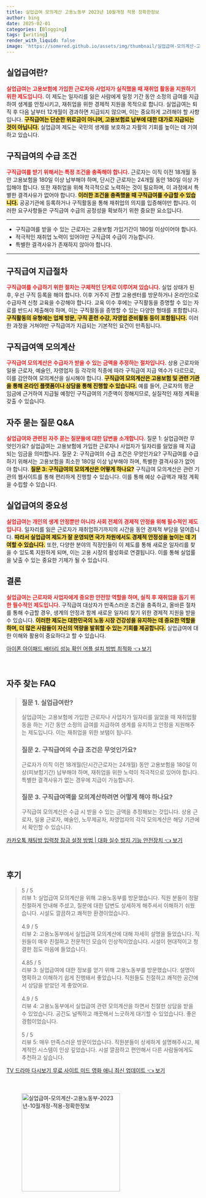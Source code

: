 ```yaml
---
title: 실업급여 모의계산 고용노동부 2023년 10월개정 적용 정확한정보
author: bing
date: 2025-02-01
categories: [Blogging]
tags: [writing]
render_with_liquid: false
image: 'https://somered.github.io/assets/img/thumbnail/실업급여-모의계산-고용노동부-2023년-10월개정-적용-정확한정보.webp'
---
```



<h2 id='실업급여 정의'>실업급여란?</h2>

<p><b><span style="color: #ee2323;">실업급여는 고용보험에 가입한 근로자와 사업자가 실직했을 때 재취업 활동을 지원하기 위한 제도입니다.</span></b> 이 제도는 일자리를 잃은 사람에게 일정 기간 동안 소정의 급여를 지급하여 생계를 안정시키고, 재취업을 위한 경제적 지원을 목적으로 합니다. 실업급여는 퇴직 후 다음 날부터 12개월이 경과하면 지급되지 않으며, 이는 중요하게 고려해야 할 사항입니다. <b><span style="background-color: #ffe066;">구직급여는 단순한 위로금이 아니며, 고용보험료 납부에 대한 대가로 지급되는 것이 아닙니다.</span></b> 실업급여 제도는 국민의 생계를 보호하고 자활의 기회를 높이는 데 기여하고 있습니다.</p>

<h2 id='구직급여 수급 조건'>구직급여의 수급 조건</h2>

<p><b><span style="color: #ee2323;">구직급여를 받기 위해서는 특정 조건을 충족해야 합니다.</span></b> 근로자는 이직 이전 18개월 동안 고용보험을 180일 이상 납부해야 하며, 단시간 근로자는 24개월 동안 180일 이상 가입해야 합니다. 또한 재취업을 위해 적극적으로 노력하는 것이 필요하며, 이 과정에서 특별한 결격사유가 없어야 합니다. <b><span style="background-color: #ffe066;">이러한 조건을 충족했을 때 구직급여를 수급할 수 있습니다.</span></b> 공공기관에 등록하거나 구직활동을 통해 재취업의 의지를 입증해야만 합니다. 이러한 요구사항들은 구직급여 수급의 공정성을 확보하기 위한 중요한 요소입니다.</p>

<hr />

<ul>
    <li>구직급여를 받을 수 있는 근로자는 고용보험 가입기간이 180일 이상이어야 합니다.</li>
    <li>적극적인 재취업 노력이 있어야만 구직급여 수급이 가능합니다.</li>
    <li>특별한 결격사유가 존재하지 않아야 합니다.</li>
</ul>

<hr />

<h2 id='구직급여 지급 절차'>구직급여 지급절차</h2>

<p><b><span style="color: #ee2323;">구직급여를 수급하기 위한 절차는 구체적인 단계로 이루어져 있습니다.</span></b> 실업 상태가 된 후, 우선 구직 등록을 해야 합니다. 이후 거주지 관할 고용센터를 방문하거나 온라인으로 수급자격 신청 교육을 수강해야 합니다. 교육 이수 후에는 구직활동을 증명할 수 있는 자료를 반드시 제출해야 하며, 이는 구직활동을 증명할 수 있는 다양한 형태를 포함합니다. <b><span style="background-color: #ffe066;">구직활동의 유형에는 업체 방문, 구직 훈련 수강, 자영업 준비활동 등이 포함됩니다.</span></b> 이러한 과정을 거쳐야만 구직급여가 지급되는 기본적인 요건이 만족됩니다.</p>

<h2 id='구직급여액 모의계산'>구직급여액 모의계산</h2>

<p><b><span style="color: #ee2323;">구직급여 모의계산은 수급자가 받을 수 있는 금액을 추정하는 절차입니다.</span></b> 상용 근로자와 일용 근로자, 예술인, 자영업자 등 각각의 직종에 따라 구직급여 지급 액수가 다르므로, 이를 감안하여 모의계산을 실시해야 합니다. <b><span style="background-color: #ffe066;">구직급여 모의계산은 고용보험 및 관련 기관을 통해 온라인 플랫폼이나 상담을 통해 진행할 수 있습니다.</span></b> 예를 들어, 근로자의 평균 임금에 근거하여 지급될 예정인 구직급여의 기준액이 정해지므로, 실질적인 재정 계획을 갖출 수 있습니다.</p>

<h2 id='자주 묻는 질문'>자주 묻는 질문 Q&A</h2>

<p><b><span style="color: #ee2323;">실업급여와 관련된 자주 묻는 질문들에 대한 답변을 소개합니다.</span></b> 질문 1: 실업급여란 무엇인가요? 실업급여는 고용보험에 가입한 근로자나 사업자가 일자리를 잃었을 때 지급되는 임금을 의미합니다. 질문 2: 구직급여의 수급 조건은 무엇인가요? 구직급여를 수급하기 위해서는 고용보험을 최소한 180일 이상 납부해야 하며, 특별한 결격사유가 없어야 합니다. <b><span style="background-color: #ffe066;">질문 3: 구직급여의 모의계산은 어떻게 하나요?</span></b> 구직급여 모의계산은 관련 기관의 웹사이트를 통해 편리하게 진행할 수 있습니다. 이를 통해 예상 수급액과 재정 계획을 수립할 수 있습니다.</p>

<h2 id='실업급여의 중요성'>실업급여의 중요성</h2>

<p><b><span style="color: #ee2323;">실업급여는 개인의 생계 안정뿐만 아니라 사회 전체의 경제적 안정을 위해 필수적인 제도입니다.</span></b> 일자리를 잃은 근로자가 재취업하기까지의 시간을 동안 경제적 부담을 덜어줍니다. <b><span style="background-color: #ffe066;">따라서 실업급여 제도가 잘 운영되면 국가 차원에서도 경제적 안정성을 높이는 데 기여할 수 있습니다.</span></b> 또한, 다양한 분야의 직장인들이 이 제도를 통해 새로운 일자리를 찾을 수 있도록 지원하게 되며, 이는 고용 시장의 활성화로 연결됩니다. 이를 통해 실업률을 낮출 수 있는 중요한 기제가 될 수 있습니다.</p>

<h2 id='결론'>결론</h2>

<p><b><span style="color: #ee2323;">실업급여는 근로자와 사업자에게 중요한 안전망 역할을 하며, 실직 후 재취업을 돕기 위한 필수적인 제도입니다.</span></b> 구직급여 대상자가 만족스러운 조건을 충족하고, 올바른 절차를 통해 수급할 경우, 생계의 안정과 함께 새로운 일자리 찾기 위한 경제적 지원을 받을 수 있습니다. <b><span style="background-color: #ffe066;">이러한 제도는 대한민국의 노동 시장 건강성을 유지하는 데 중요한 역할을 하며, 더 많은 사람들이 자신의 역량을 발휘할 수 있는 기회를 제공합니다.</span></b> 실업급여에 대한 이해와 활용이 중요하다고 할 수 있습니다.</p>


<p><a class="click-button" title="아이폰 아이패드 배터리 성능 확인 어플 설치 방법 최적화" href="https://somered.github.io/posts/%EC%95%84%EC%9D%B4%ED%8F%B0-%EC%95%84%EC%9D%B4%ED%8C%A8%EB%93%9C-%EB%B0%B0%ED%84%B0%EB%A6%AC-%EC%84%B1%EB%8A%A5-%ED%99%95%EC%9D%B8-%EC%96%B4%ED%94%8C-%EC%84%A4%EC%B9%98-%EB%B0%A9%EB%B2%95-%EC%B5%9C%EC%A0%81%ED%99%94/" rel="dofollow">아이폰 아이패드 배터리 성능 확인 어플 설치 방법 최적화 👈 보기</a></p><br>
<h2 id='자주_찾는_FAQ'>자주 찾는 FAQ</h2>
<div itemscope="" itemtype="https://schema.org/FAQPage"> 
<blockquote> 
<div itemscope="" itemprop="mainEntity" itemtype="https://schema.org/Question"> 
<h3 itemprop="name">질문 1. 실업급여란?</h3> 
<div itemscope="" itemprop="acceptedAnswer" itemtype="https://schema.org/Answer"> 
<span itemprop="text"> 
<p>실업급여는 고용보험에 가입한 근로자나 사업자가 일자리를 잃었을 때 재취업활동을 하는 기간 동안 소정의 급여를 지급하여 생계를 유지하고 안정을 지원해주는 제도입니다. 이는 재취업을 위한 보탬이 됩니다.</p> 
</span> 
</div> 
</div> 
<div itemscope="" itemprop="mainEntity" itemtype="https://schema.org/Question"> 
<h3 itemprop="name">질문 2. 구직급여의 수급 조건은 무엇인가요?</h3> 
<div itemscope="" itemprop="acceptedAnswer" itemtype="https://schema.org/Answer"> 
<span itemprop="text"> 
<p>근로자가 이직 이전 18개월(단시간근로자는 24개월) 동안 고용보험을 180일 이상(피보험기간) 납부해야 하며, 재취업을 위한 노력이 적극적으로 있어야 합니다. 특별한 결격사유가 없는 경우에 지급이 가능합니다.</p> 
</span> 
</div> 
</div> 
<div itemscope="" itemprop="mainEntity" itemtype="https://schema.org/Question"> 
<h3 itemprop="name">질문 3. 구직급여액을 모의계산하려면 어떻게 해야 하나요?</h3> 
<div itemscope="" itemprop="acceptedAnswer" itemtype="https://schema.org/Answer"> 
<span itemprop="text"> 
<p>구직급여 모의계산은 수급 시 받을 수 있는 금액을 추정해보는 것입니다. 상용 근로자, 일용 근로자, 예술인, 노무제공자, 자영업자의 각각 모의계산은 해당 기관에서 확인할 수 있습니다.</p> 
</span> 
</div> 
</div> 
</blockquote> 
</div>
<p><a class="click-button" title="카카오톡 채팅방 입력창 잠금 설정 방법 | 대화 실수 방지 기능 안전장치" href="https://somered.github.io/posts/%EC%B9%B4%EC%B9%B4%EC%98%A4%ED%86%A1-%EC%B1%84%ED%8C%85%EB%B0%A9-%EC%9E%85%EB%A0%A5%EC%B0%BD-%EC%9E%A0%EA%B8%88-%EC%84%A4%EC%A0%95-%EB%B0%A9%EB%B2%95-%EB%8C%80%ED%99%94-%EC%8B%A4%EC%88%98-%EB%B0%A9%EC%A7%80-%EA%B8%B0%EB%8A%A5-%EC%95%88%EC%A0%84%EC%9E%A5%EC%B9%98/" rel="dofollow">카카오톡 채팅방 입력창 잠금 설정 방법 | 대화 실수 방지 기능 안전장치 👈 보기</a></p><br>
<h2 id='후기'>후기</h2>
<div itemscope itemtype="https://schema.org/Product">
  <blockquote>
  <div itemprop="review" itemscope itemtype="https://schema.org/Review">
      <div itemprop="reviewRating" itemscope itemtype="https://schema.org/Rating"> <span itemprop="ratingValue">5</span> / <span itemprop="bestRating">5</span> </div>
      <span itemprop="reviewBody">리뷰 1: 실업급여 모의계산을 위해 고용노동부를 방문했습니다. 직원 분들이 정말 친절하게 안내해 주셨고, 질문에 대한 답변도 상세하게 해주셔서 이해하기 쉬웠습니다. 시설도 깔끔하고 쾌적한 환경이었습니다.</span>
  </div>
  <br>
  <div itemprop="review" itemscope itemtype="https://schema.org/Review">
      <div itemprop="reviewRating" itemscope itemtype="https://schema.org/Rating"> <span itemprop="ratingValue">4.9</span> / <span itemprop="bestRating">5</span> </div>
      <span itemprop="reviewBody">리뷰 2: 고용노동부에서 실업급여 모의계산에 대해 자세히 설명을 들었습니다. 직원들이 매우 친절하고 전문적인 모습이 인상적이었습니다. 시설이 현대적이고 청결한 점도 마음에 들었습니다.</span>
  </div>
  <br>
  <div itemprop="review" itemscope itemtype="https://schema.org/Review">
      <div itemprop="reviewRating" itemscope itemtype="https://schema.org/Rating"> <span itemprop="ratingValue">4.85</span> / <span itemprop="bestRating">5</span> </div>
      <span itemprop="reviewBody">리뷰 3: 실업급여에 대한 정보를 얻기 위해 고용노동부를 방문했습니다. 설명이 명확하고 이해하기 쉽게 진행돼서 좋았습니다. 직원들도 친절하고 쾌적한 공간에서 상담을 받았던 게 좋았어요.</span>
  </div>
  <br>
  <div itemprop="review" itemscope itemtype="https://schema.org/Review">
      <div itemprop="reviewRating" itemscope itemtype="https://schema.org/Rating"> <span itemprop="ratingValue">4.9</span> / <span itemprop="bestRating">5</span> </div>
      <span itemprop="reviewBody">리뷰 4: 고용노동부에서 실업급여 관련 모의계산을 하면서 친절한 상담을 받을 수 있었습니다. 공간도 널찍하고 깨끗해서 느긋하게 대기할 수 있었습니다. 좋은 경험이었습니다.</span>
  </div>
  <br>
  <div itemprop="review" itemscope itemtype="https://schema.org/Review">
      <div itemprop="reviewRating" itemscope itemtype="https://schema.org/Rating"> <span itemprop="ratingValue">5</span> / <span itemprop="bestRating">5</span> </div>
      <span itemprop="reviewBody">리뷰 5: 매우 만족스러운 방문이었습니다. 직원분들이 상세하게 설명해주시고, 체계적인 시스템이 인상 깊었습니다. 시설 깔끔하고 편안해서 다른 사람들에게도 추천하고 싶습니다.</span>
  </div>
  </blockquote>
</div>
<p><a class="click-button" title="TV 드라마 다시보기 무료 사이트 미드 영화 애니 최신 업데이트" href="https://somered.github.io/posts/TV-%EB%93%9C%EB%9D%BC%EB%A7%88-%EB%8B%A4%EC%8B%9C%EB%B3%B4%EA%B8%B0-%EB%AC%B4%EB%A3%8C-%EC%82%AC%EC%9D%B4%ED%8A%B8-%EB%AF%B8%EB%93%9C-%EC%98%81%ED%99%94-%EC%95%A0%EB%8B%88-%EC%B5%9C%EC%8B%A0-%EC%97%85%EB%8D%B0%EC%9D%B4%ED%8A%B8/" rel="dofollow">TV 드라마 다시보기 무료 사이트 미드 영화 애니 최신 업데이트 👈 보기</a></p><br>
<figure class="image"><img src="https://somered.github.io/assets/img/thumbnail/실업급여-모의계산-고용노동부-2023년-10월개정-적용-정확한정보.webp" alt="실업급여-모의계산-고용노동부-2023년-10월개정-적용-정확한정보" width="256" height="256"></figure>